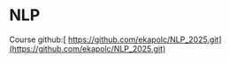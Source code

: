 # NLP

Course github:[ https://github.com/ekapolc/NLP_2025.git](https://github.com/ekapolc/NLP_2025.git)